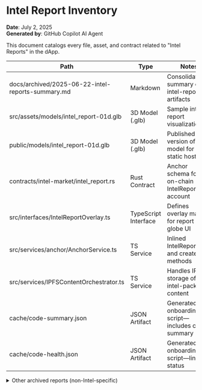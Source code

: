 # Intel Report Inventory

**Date**: July 2, 2025  
**Generated by**: GitHub Copilot AI Agent

This document catalogs every file, asset, and contract related to "Intel Reports" in the dApp.

| Path | Type | Notes |
| ---- | ---- | ----- |
| docs/archived/2025-06-22-intel-reports-summary.md | Markdown | Consolidated summary of 12 intel-report artifacts |
| src/assets/models/intel_report-01d.glb | 3D Model (.glb) | Sample intel report visualization |
| public/models/intel_report-01d.glb | 3D Model (.glb) | Published version of model for static hosting |
| contracts/intel-market/intel_report.rs | Rust Contract | Anchor schema for on-chain IntelReport account |
| src/interfaces/IntelReportOverlay.ts | TypeScript Interface | Defines overlay marker for report on globe UI |
| src/services/anchor/AnchorService.ts | TS Service | Inlined IntelReportData and create/list methods |
| src/services/IPFSContentOrchestrator.ts | TS Service | Handles IPFS storage of intel-package content |
| cache/code-summary.json | JSON Artifact | Generated by onboarding script—includes code summary |
| cache/code-health.json | JSON Artifact | Generated by onboarding script—lint/test status |

<details>
<summary>Other archived reports (non-Intel-specific)</summary>

| Path | Type | Notes |
| ---- | ---- | ----- |
| docs/archived/2025-06-22-implementation-progress-report.md | Markdown | Phase-specific progress report |
| docs/archived/2025-06-22-ux-enhancement-report.md | Markdown | UI/UX enhancements summary |
| docs/archived/2025-06-22-phase1-progress-report.md | Markdown | Phase 1 progress |

</details>

